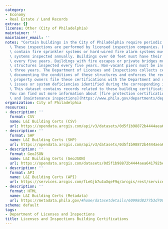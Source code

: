 ```yaml
---
category:
- Economy
- Real Estate / Land Records
extras: {}
license: Other (City of Philadelphia)
maintainer: ''
maintainer_email: ''
notes: "Certain buildings in the City of Philadelphia require periodic inspections.\
  \ These inspections are performed by licensed inspection companies. Buildings that\
  \ contain fire sprinkler systems or hard-wired fire alarm systems must have these\
  \ systems inspected annually. Buildings over 60 feet must have their fa\xE7ade inspected\
  \ every five years. Buildings with fire escapes or private bridges must have these\
  \ structures inspected every five years. Non-vacant piers must be inspected every\
  \ three years. The Department of Licenses and Inspections collects certifications\
  \ documenting the conditions of these structures and enforces the requirements that\
  \ property owners file these certifications with the Department and repair any structural\
  \ issues or system deficiencies identified during the corresponding inspection.\
  \ This dataset contains records related to these building certifications.\r\n\r\n\
  You can find out more information about [fire protection certifications](https://www.phila.gov/departments/department-of-licenses-and-inspections/inspections/fire-protection-certifications/)\
  \ and [maintenance inspections](https://www.phila.gov/departments/department-of-licenses-and-inspections/inspections/maintenance-inspections/)."
organization: City of Philadelphia
resources:
- description: ''
  format: CSV
  name: L&I Building Certs (CSV)
  url: https://opendata.arcgis.com/api/v3/datasets/0d5f1b98872b4444aea641792be7d12b_0/downloads/data?format=csv&spatialRefId=4326
- description: ''
  format: SHP
  name: L&I Building Certs (SHP)
  url: https://opendata.arcgis.com/api/v3/datasets/0d5f1b98872b4444aea641792be7d12b_0/downloads/data?format=shp&spatialRefId=4326
- description: ''
  format: GeoJSON
  name: L&I Building Certs (GeoJSON)
  url: https://opendata.arcgis.com/datasets/0d5f1b98872b4444aea641792be7d12b_0.geojson
- description: ''
  format: API
  name: L&I Building Certs (API)
  url: https://services.arcgis.com/fLeGjb7u4uXqeF9q/arcgis/rest/services/BUILDING_CERTS/FeatureServer/0/query?outFields=*&where=1%3D1
- description: ''
  format: HTML
  name: L&I Building Certs (Metadata)
  url: https://metadata.phila.gov/#home/datasetdetails/60998d8277b3d7001b1362d3/representationdetails/60998d8377b3d7001b1362d9/
schema: default
tags:
- Department of Licenses and Inspections
title: Licenses and Inspections Building Certifications
---
```

